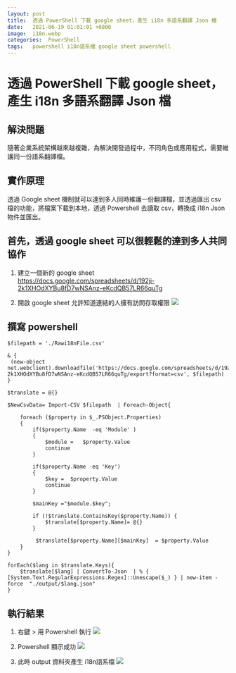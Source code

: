 ```yaml
---
layout: post
title:  透過 PowerShell 下載 google sheet，產生 i18n 多語系翻譯 Json 檔
date:   2021-06-19 01:01:01 +0800
image:  i18n.webp
categories:  PowerShell
tags:   powershell i18n語系檔 google sheet powershell
---
```

# 透過 PowerShell 下載 google sheet，產生 i18n 多語系翻譯 Json 檔

## 解決問題
隨著企業系統架構越來越複雜，為解決開發過程中，不同角色或應用程式，需要維護同一份語系翻譯檔。

## 實作原理
透過 Google sheet 機制就可以達到多人同時維護一份翻譯檔，並透過匯出 csv 檔的功能，將檔案下載到本地，透過 Powershell 去讀取 csv，轉換成 i18n Json 物件並匯出。

## 首先，透過 google sheet 可以很輕鬆的達到多人共同協作
1. 建立一個新的 google sheet<br/>
https://docs.google.com/spreadsheets/d/192ji-2k1XHOdXYBu8fD7wNSAnz-eKcdQB57LR66quTg

2. 開啟 google sheet 允許知道連結的人擁有訪問存取權限
![](https://i.imgur.com/qE4PGtE.webp)

## 撰寫 powershell 

```
$filepath = './Rawi18nFile.csv'

& { 
 (new-object net.webclient).downloadfile('https://docs.google.com/spreadsheets/d/192ji-2k1XHOdXYBu8fD7wNSAnz-eKcdQB57LR66quTg/export?format=csv', $filepath)
}

$translate = @{}

$NewCsvData= Import-CSV $filepath  | Foreach-Object{       
   
    foreach ($property in $_.PSObject.Properties)
    {
		if($property.Name  -eq 'Module' )
		{
			$module =	$property.Value
			continue
		}
		
		if($property.Name -eq 'Key')
		{		
			$key =	$property.Value
			continue
		}		
				
		$mainKey ="$module.$key";
			
		if (!$translate.ContainsKey($property.Name)) {			
			$translate[$property.Name]= @{}			
		}	
	
		 $translate[$property.Name][$mainKey]  = $property.Value			        
    }           
}

forEach($lang in $translate.Keys){    
	$translate[$lang] | ConvertTo-Json  | % { [System.Text.RegularExpressions.Regex]::Unescape($_) } | new-item -force  "./output/$lang.json"  
}
```

## 執行結果
1. 右鍵 > 用 Powershell 執行
![](https://i.imgur.com/yFzgsmD.webp)

2. Powershell 顯示成功
![](https://i.imgur.com/3gspFI9.webp)

3. 此時 output 資料夾產生 i18n語系檔
![](https://i.imgur.com/E75vtja.webp)

